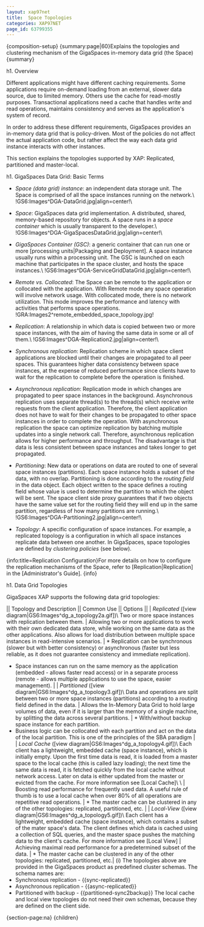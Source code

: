 ```yaml
---
layout: xap97net
title:  Space Topologies
categories: XAP97NET
page_id: 63799355
---
```


{composition-setup}
{summary:page|60}Explains the topologies and clustering mechanism of the GigaSpaces in-memory data grid (the Space){summary}

h1. Overview

Different applications might have different caching requirements. Some applications require on-demand loading from an external, slower data source, due to limited memory. Others use the cache for read-mostly purposes. Transactional applications need a cache that handles write and read operations, maintains consistency and serves as the application's system of record.

In order to address these different requirements, GigaSpaces provides an in-memory data grid that is policy-driven. Most of the policies do not affect the actual application code, but rather affect the way each data grid instance interacts with other instances.

This section explains the topologies supported by XAP: Replicated, partitioned and master-local.

h1. GigaSpaces Data Grid: Basic Terms

* *Space (data grid) instance*: an independent data storage unit. The Space is comprised of all the space instances running on the network.\\ !GS6:Images^DGA-DataGrid.jpg|align=center!\\
* *Space*: GigaSpaces data grid implementation. A distributed, shared, memory-based repository for objects. A space runs in a _space container_ which is usually transparent to the developer.\\
!GS6:Images^DGA-GigaSpacesDataGrid.jpg|align=center!\\
* *GigaSpaces Container (GSC)*: a generic container that can run one or more [processing units|Packaging and Deployment]. A space instance usually runs within a processing unit. The GSC is launched on each machine that participates in the space cluster, and hosts the space instances.\\ !GS6:Images^DGA-ServiceGridDataGrid.jpg|align=center!\\
* *Remote vs. Collocated*: The Space can be remote to the application or collocated with the application. With Remote mode any space operation will involve network usage. With collocated mode, there is no network utilization. This mode improves the performance and latency with activities that performs space operations.
!GRA:Images2^remote_embedded_space_topology.jpg!
* *Replication*: A relationship in which data is copied between two or more space instances, with the aim of having the same data in some or all of them.\\ !GS6:Images^DGA-Replication2.jpg|align=center!\\
* *Synchronous replication*: Replication scheme in which space client applications are blocked until their changes are propagated to all peer spaces. This guarantees higher data consistency between space instances, at the expense of reduced performance since clients have to wait for the replication to complete before the operation is finished.

* *Asynchronous replication*: Replication mode in which changes are propagated to peer space instances in the background. Asynchronous replication uses separate thread(s) to the thread(s) which receive write requests from the client application. Therefore, the client application does not have to wait for their changes to be propagated to other space instances in order to complete the operation. With asynchronous replication the space can optimize replication by batching multiple updates into a single network call. Therefore, asynchronous replication allows for higher performance and throughput. The disadvantage is that data is less consistent between space instances and takes longer to get propagated.

* *Partitioning*: New data or operations on data are routed to one of several space instances (partitions). Each space instance holds a subset of the data, with no overlap. Partitioning is done according to the _routing field_ in the data object. Each object written to the space defines a routing field whose value is used to determine the partition to which the object will be sent. The space client side proxy guarantees that if two objects have the same value set for the routing field they will end up in the same partition, regardless of how many partitions are running.\\ !GS6:Images^DGA-Partitioning2.jpg|align=center!\\
* *Topology*: A specific configuration of space instances. For example, a replicated topology is a configuration in which all space instances replicate data between one another. In GigaSpaces, space topologies are defined by _clustering policies_ (see below).

{info:title=Replication Configuration}For more details on how to configure the replication mechanisms of the Space, refer to [Replication|Replication] in the [Administrator's Guide]. {info}

h1. Data Grid Topologies

GigaSpaces XAP supports the following data grid topologies:

|| Topology and Description || Common Use || Options ||
| *Replicated* ([view diagram|GS6:Images^dg_a_topology2a.gif])\\
 Two or more space instances with replication between them. | Allowing two or more applications to work with their own dedicated data store, while working on the same data as the other applications. Also allows for load distribution between multiple space instances in read-intensive scenarios. | * Replication can be synchronous (slower but with better consistency) or asynchronous (faster but less reliable, as it does not guarantee consistency and immediate replication).
* Space instances can run on the same memory as the application (embedded - allows faster read access) or in a separate process (remote - allows multiple applications to use the space, easier management). |
| *Partitioned* ([view diagram|GS6:Images^dg_a_topology3.gif])\\
 Data and operations are split between two or more space instances (partitions) according to a routing field defined in the data. | Allows the In-Memory Data Grid to hold large volumes of data, even if it is larger than the memory of a single machine, by splitting the data across several partitions. | * With/without backup space instance for each partition.
* Business logic can be collocated with each partition and act on the data of the local partition. This is one of the principles of the SBA paradigm |
| *Local Cache* ([view diagram|GS6:Images^dg_a_topology4.gif])\\
 Each client has a lightweight, embedded cache (space instance), which is initially empty. Upon the first time data is read, it is loaded from a master space to the local cache (this is called lazy loading); the next time the same data is read, it is fetched quickly from the local cache without network access. Later on data is either updated from the master or evicted from the cache. For more information see [Local Cache]\\  \\  | Boosting read performance for frequently used data. A useful rule of thumb is to use a local cache when over 80% of all operations are repetitive read operations. | * The master cache can be clustered in any of the other topologies: replicated, partitioned, etc. |
| *Local-View* ([view diagram|GS6:Images^dg_a_topology5.gif])\\
 Each client has a lightweight, embedded cache (space instance), which contains a subset of the mater space's data. The client defines which data is cached using a collection of SQL queries, and the master space pushes the matching data to the client's cache. For more information see [Local View] | Achieving maximal read performance for a predetermined subset of the data. | * The master cache can be clustered in any of the other topologies: replicated, partitioned, etc.|
(i) The topologies above are provided in the GigaSpaces product as predefined cluster schemas. The schema names are:
* Synchronous replication - {{sync-replicated}}
* Asynchronous replication - {{async-replicated}}
* Partitioned with backup - {{partitioned-sync2backup}}
The local cache and local view topologies do not need their own schemas, because they are defined on the client side.

{section-page:na}
{children}